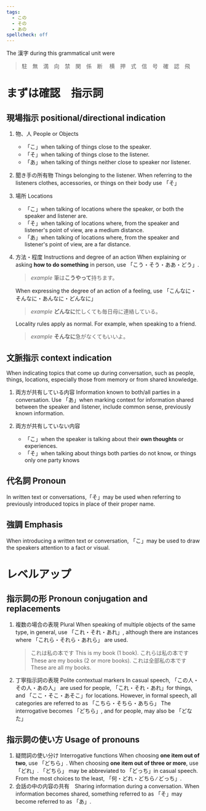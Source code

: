 ```yaml
---
tags: 
  - この
  - その
  - あの
spellcheck: off
---
```


The 漢字 during this grammatical unit were

> 駐　無　満　向　禁　関　係　断　
> 横　押　式　信　号　確　認　飛

# まずは確認　指示詞

## 現場指示 positional/directional indication


1. 物、人 People or Objects
   * 「こ」when talking of things close to the speaker.
   * 「そ」when talking of things close to the listener.
   * 「あ」when talking of things neither close to speaker nor listener.

2. 聞き手の所有物 Things belonging to the listener.
   When referring to the listeners clothes, accessories, or things on their body use 「そ」
  
3. 場所 Locations
   * 「こ」when talking of locations where the speaker, or both the speaker and listener are.
   * 「そ」when talking of locations where, from the speaker and listener's point of view, are a medium distance.
   * 「あ」when talking of locations where, from the speaker and listener's point of view, are a far distance.

4. 方法・程度 Instructions and degree of an action
   When explaining or asking **how to do something** in person, use 「こう・そう・ああ・どう」.
   > *example* 
   > 筆は**こうやって**持ちます。

   When expressing the degree of an action of a feeling, use 「こんなに・そんなに・あんなに・どんなに」

   > *example* 
   > **どんなに**忙しくても毎日母に連絡している。
  
   Locality rules apply as normal. For example, when speaking to a friend.

   > *example* 
   > **そんなに**急がなくてもいいよ。

## 文脈指示 context indication

When indicating topics that come up during conversation, such as people, things, locations, especially those from memory or from shared knowledge.

1. 両方が共有している内容 Information known to both/all parties in a conversation.
  Use 「あ」when marking context for information shared between the speaker and listener, include common sense, previously known information.

2. 両方が共有していない内容
   * 「こ」when the speaker is talking about their **own thoughts** or experiences.
   * 「そ」when talking about things both parties do not know, or things only one party knows

## 代名詞 Pronoun
In written text or conversations,「そ」may be used when referring to previously introduced topics in place of their proper name.

## 強調 Emphasis
When introducing a written text or conversation, 「こ」may be used to draw the speakers attention to a fact or visual.

# レベルアップ
 
## 指示詞の形 Pronoun conjugation and replacements

1. 複数の場合の表現 Plural
   When speaking of multiple objects of the same type, in general, use 「これ・それ・あれ」, although there are instances where 「これら・それら・あれら」 are used.

   > これは私の本です This is my book (1 book).
   > これらは私の本です These are my books (2 or more books).
   > これは全部私の本です These are all my books.

2. 丁寧指示詞の表現 Polite contextual markers
   In casual speech, 「この人・その人・あの人」 are used for people, 「これ・それ・あれ」for things, and 「ここ・そこ・あそこ」for locations. However, in formal speech, all categories are referred to as 「こちら・そちら・あちら」
   The interrogative becomes 「どちら」, and for people, may also be 「どなた」

## 指示詞の使い方 Usage of pronouns

1. 疑問詞の使い分け Interrogative functions
   When choosing **one item out of two**, use 「どちら」. When choosing **one item out of three or more**, use 「どれ」. 「どちら」 may be abbreviated to 「どっち」in casual speech.
   From the most choices to the least, 「何・どれ・どちら ∕ どっち」.
2. 会話の中の内容の共有　Sharing information during a conversation.
   When information becomes shared, something referred to as 「そ」may become referred to as 「あ」.





